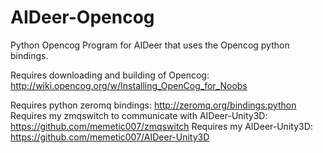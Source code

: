 # AIDeer-Opencog
Python Opencog Program for AIDeer that uses the Opencog python bindings.

Requires downloading and building of Opencog:  http://wiki.opencog.org/w/Installing_OpenCog_for_Noobs

Requires python zeromq bindings:  http://zeromq.org/bindings:python
Requires my zmqswitch to communicate with AIDeer-Unity3D:  https://github.com/memetic007/zmqswitch
Requires my AIDeer-Unity3D:  https://github.com/memetic007/AIDeer-Unity3D


